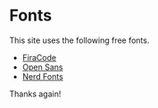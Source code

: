# Fonts

This site uses the following free fonts.

- [FiraCode](https://github.com/tonsky/FiraCode)
- [Open Sans](https://github.com/googlefonts/opensans)
- [Nerd Fonts](https://github.com/ryanoasis/nerd-fonts)

Thanks again!
